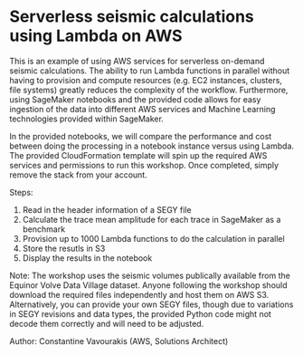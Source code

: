 # Serverless seismic calculations using Lambda on AWS

This is an example of using AWS services for serverless on-demand seismic calculations.  The ability to run Lambda functions in parallel without having to provision and compute resources (e.g. EC2 instances, clusters, file systems) greatly reduces the complexity of the workflow.  Furthermore, using SageMaker notebooks and the provided code allows for easy ingestion of the data into different AWS services and Machine Learning technologies provided within SageMaker.  

In the provided notebooks, we will compare the performance and cost between doing the processing in a notebook instance versus using Lambda.  The provided CloudFormation template will spin up the required AWS services and permissions to run this workshop.  Once completed, simply remove the stack from your account.

Steps:
1. Read in the header information of a SEGY file
2. Calculate the trace mean amplitude for each trace in SageMaker as a benchmark
3. Provision up to 1000 Lambda functions to do the calculation in parallel
4. Store the resutls in S3
5. Display the results in the notebook

Note:
The workshop uses the seismic volumes publically available from the Equinor Volve Data Village dataset.  Anyone following the workshop should download the required files independently and host them on AWS S3.  Alternatively, you can provide your own SEGY files, though due to variations in SEGY revisions and data types, the provided Python code might not decode them correctly and will need to be adjusted.

Author:
Constantine Vavourakis (AWS, Solutions Architect)
